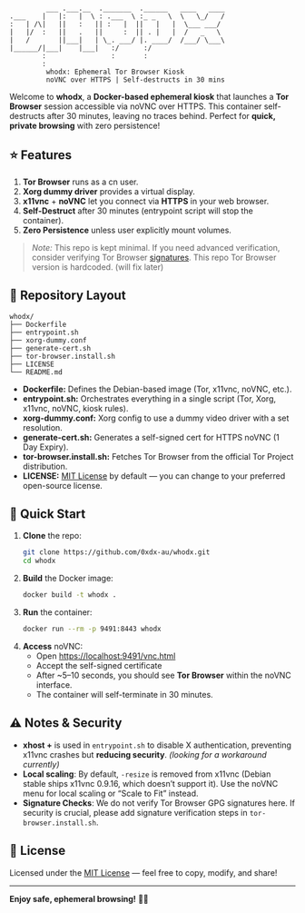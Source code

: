 ```

         ___ .___.__  ._______  .______   ____   ____
.___    |   |:   |  \ : .___  \ :_ _   \  \   \_/   /
:   | /\|   ||   :   || :   |  ||   |   |  \___ ___/ 
|   |/  :   ||   .   ||     :  || . |   |  /   _   \ 
|   /       ||___|   | \_. ___/ |. ____/  /___/ \___\
|______/|___|    |___|   :/      :/                  
        :                :       :                   
        :                                            
         whodx: Ephemeral Tor Browser Kiosk
         noVNC over HTTPS | Self-destructs in 30 mins
```

Welcome to **whodx**, a **Docker-based ephemeral kiosk** that launches a **Tor Browser** session accessible via noVNC over HTTPS. This container self-destructs after 30 minutes, leaving no traces behind. Perfect for **quick, private browsing** with zero persistence!

## ⭐ Features

1. **Tor Browser** runs as a cn user.
2. **Xorg dummy driver** provides a virtual display.  
3. **x11vnc** + **noVNC** let you connect via **HTTPS** in your web browser.  
4. **Self-Destruct** after 30 minutes (entrypoint script will stop the container).  
5. **Zero Persistence** unless user explicitly mount volumes.  

> _Note:_ This repo is kept minimal. If you need advanced verification, consider verifying Tor Browser [signatures](https://support.torproject.org/tbb/how-to-verify-signature/). This repo Tor Browser version is hardcoded. (will fix later)


## 📁 Repository Layout

```
whodx/
├── Dockerfile
├── entrypoint.sh
├── xorg-dummy.conf
├── generate-cert.sh
├── tor-browser.install.sh
├── LICENSE
└── README.md
```
- **Dockerfile:** Defines the Debian-based image (Tor, x11vnc, noVNC, etc.).  
- **entrypoint.sh:** Orchestrates everything in a single script (Tor, Xorg, x11vnc, noVNC, kiosk rules).  
- **xorg-dummy.conf:** Xorg config to use a dummy video driver with a set resolution.  
- **generate-cert.sh:** Generates a self-signed cert for HTTPS noVNC (1 Day Expiry).  
- **tor-browser.install.sh:** Fetches Tor Browser from the official Tor Project distribution.  
- **LICENSE:** [MIT License](LICENSE) by default — you can change to your preferred open-source license.  


## 🚀 Quick Start

1. **Clone** the repo:
   ```bash
   git clone https://github.com/0xdx-au/whodx.git
   cd whodx
   ```
2. **Build** the Docker image:
   ```bash
   docker build -t whodx .
   ```
3. **Run** the container:
   ```bash
   docker run --rm -p 9491:8443 whodx
   ```
4. **Access** noVNC:
   - Open [https://localhost:9491/vnc.html](https://localhost:9491/vnc.html)  
   - Accept the self-signed certificate  
   - After ~5–10 seconds, you should see **Tor Browser** within the noVNC interface.  
   - The container will self-terminate in 30 minutes.  

## ⚠️ Notes & Security

- **xhost +** is used in `entrypoint.sh` to disable X authentication, preventing x11vnc crashes but **reducing security**.  *(looking for a workaround currently)*
- **Local scaling**: By default, `-resize` is removed from x11vnc (Debian stable ships x11vnc 0.9.16, which doesn’t support it). Use the noVNC menu for local scaling or “Scale to Fit” instead.  
- **Signature Checks**: We do not verify Tor Browser GPG signatures here. If security is crucial, please add signature verification steps in `tor-browser.install.sh`.  

## 📜 License

Licensed under the [MIT License](LICENSE) — feel free to copy, modify, and share!  

---  

**Enjoy safe, ephemeral browsing!** 👾🔐  
```
